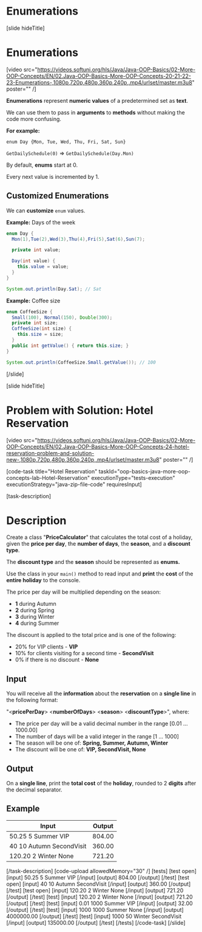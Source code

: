 # Enumerations

[slide hideTitle]

# Enumerations

[video src="https://videos.softuni.org/hls/Java/Java-OOP-Basics/02-More-OOP-Concepts/EN/02.Java-OOP-Basics-More-OOP-Concepts-20-21-22-23-Enumerations-,1080p,720p,480p,360p,240p,.mp4/urlset/master.m3u8" poster="" /]

**Enumerations** represent **numeric values** of a predetermined set as **text**.

We can use them to pass in **arguments** to **methods** without making the code more confusing.

**For example:**

`enum Day {Mon, Tue, Wed, Thu, Fri, Sat, Sun}`

`GetDailySchedule(0)` =>  `GetDailySchedule(Day.Mon)`

By default, **enums** start at 0.

Every next value is incremented by 1.

## Customized Enumerations

We can **customize** `enum` values.

**Example:** Days of the week

```java
enum Day { 
  Mon(1),Tue(2),Wed(3),Thu(4),Fri(5),Sat(6),Sun(7);

  private int value;

  Day(int value) {
    this.value = value;
  }
}

System.out.println(Day.Sat); // Sat
```

**Example:** Coffee size

```java
enum CoffeeSize { 
  Small(100), Normal(150), Double(300);
  private int size;
  CoffeeSize(int size) {
    this.size = size;
  }
  public int getValue() { return this.size; }
}

System.out.println(CoffeeSize.Small.getValue()); // 100
```
[/slide]

[slide hideTitle]
# Problem with Solution: Hotel Reservation

[video src="https://videos.softuni.org/hls/Java/Java-OOP-Basics/02-More-OOP-Concepts/EN/02.Java-OOP-Basics-More-OOP-Concepts-24-hotel-reservation-problem-and-solution-new-,1080p,720p,480p,360p,240p,.mp4/urlset/master.m3u8" poster="" /]

[code-task title="Hotel Reservation" taskId="oop-basics-java-more-oop-concepts-lab-Hotel-Reservation" executionType="tests-execution" executionStrategy="java-zip-file-code" requiresInput]

[task-description]
# Description
Create a class "**PriceCalculator**" that calculates the total cost of a holiday, given the **price per day**, the **number of days**, the **season**, and a **discount type**.

The **discount type** and the **season** should be represented as **enums.**

Use the class in your `main()` method to read input and **print** the **cost** of the **entire holiday** to the console.

The price per day will be multiplied depending on the season:
- **1** during Autumn
- **2** during Spring
- **3** during Winter
- **4** during Summer

The discount is applied to the total price and is one of the following:
- 20% for VIP clients - **VIP**
- 10% for clients visiting for a second time - **SecondVisit**
- 0% if there is no discount - **None**

## Input
You will receive all the **information** about the **reservation** on a **single line** in the following format:

"\<**pricePerDay**\> \<**numberOfDays**\> \<**season**\> \<**discountType**\>", where:

- The price per day will be a valid decimal number in the range [0.01 ... 1000.00]
- The number of days will be a valid integer in the range [1 ... 1000]
- The season will be one of: **Spring, Summer, Autumn, Winter**
- The discount will be one of: **VIP, SecondVisit, None**

## Output

On a **single line**, print the **total cost** of the **holiday**, rounded to 2 **digits** after the decimal separator.


## Example


| **Input** | **Output** |
| --- | --- |
| 50.25 5 Summer VIP | 804.00 |
| 40 10 Autumn SecondVisit | 360.00 |
| 120.20 2 Winter None | 721.20 |



[/task-description]
[code-upload allowedMemory="30" /]
[tests]
[test open]
[input]
50.25 5 Summer VIP
[/input]
[output]
804.00
[/output]
[/test]
[test open]
[input]
40 10 Autumn SecondVisit
[/input]
[output]
360.00
[/output]
[/test]
[test open]
[input]
120.20 2 Winter None
[/input]
[output]
721.20
[/output]
[/test]
[test]
[input]
120.20 2 Winter None
[/input]
[output]
721.20
[/output]
[/test]
[test]
[input]
0.01 1000 Summer VIP
[/input]
[output]
32.00
[/output]
[/test]
[test]
[input]
1000 1000 Summer None
[/input]
[output]
4000000.00
[/output]
[/test]
[test]
[input]
1000 50 Winter SecondVisit
[/input]
[output]
135000.00
[/output]
[/test]
[/tests]
[/code-task]
[/slide]
